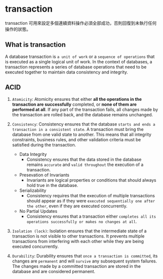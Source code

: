 # transaction

transaction 可用來設定多個連續資料操作必須全部成功，否則回復到未執行任何操作的狀態。

## What is transaction

A database transaction is `a unit of work` or a `sequence of operations` that is executed as a single logical unit of work. In the context of databases, a transaction represents a series of database operations that need to be executed together to maintain data consistency and integrity.

## ACID

1. `Atomicity`: Atomicity ensures that either **all the operations in the transaction are successfully** completed, or **none of them are performed at all**. If any part of the transaction fails, all changes made by the transaction are rolled back, and the database remains unchanged.

2. `Consistency`: Consistency ensures that the database `starts and ends a transaction in a consistent state`. A transaction must bring the database from one valid state to another. This means that all integrity constraints, business rules, and other validation criteria must be satisfied during the transaction.

   - Data Integrity
     - Consistency ensures that the data stored in the database remains `accurate` and `valid throughout` the execution of a transaction.
   - Presevation of Invariants
     - Invariants are logical properties or conditions that should always hold true in the database.
   - Serializability
     - Consistency requires that the execution of multiple transactions should appear as if they were `executed sequentially one after the other`, even if they are executed concurrently.
   - No Partial Updates
     - Consistency ensures that a transaction either `completes all its operations successfully or makes no changes at all`.

3. `Isolation (lock)`: Isolation ensures that the intermediate state of a transaction is not visible to other transactions. It prevents multiple transactions from interfering with each other while they are being executed concurrently.

4. `Durability`: Durability ensures that `once a transaction is committed`, its changes are `permanent` and will `survive` any subsequent system failures. The changes made by a committed transaction are stored in the database and are considered permanent.
